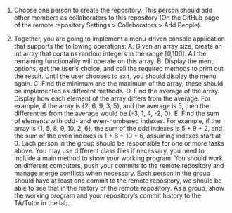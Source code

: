 1. Choose one person to create the repository. This person should add other members as collaborators to this repository (On the GitHub page of the remote repository Settings > Collaborators > Add People).

2. Together, you are going to implement a menu-driven console application that supports the following operations:
 A. Given an array size, create an int array that contains random integers in the range [0,100]. All the remaining functionality will operate on this array.
 B. Display the menu options, get the user’s choice, and call the required methods to print out the result. Until the user chooses to exit, you should display the menu again.
 C .Find the minimum and the maximum of the array; these should be implemented as different methods.
 D. Find the average of the array. Display how each element of the array differs from the average. For example, if the array is {2, 6, 9, 3, 5}, and the average is 5, then the differences from the average would be {-3, 1, 4, -2, 0}.
 E. Find the sum of elements with odd- and even-numbered indexes. For example, if the array is {1, 5, 8, 9, 10, 2, 6}, the sum of the odd indexes is 5 + 9 + 2, and the sum of the even indexes is 1 + 8 + 10 + 6, assuming indexes start at 0.
Each person in the group should be responsible for one or more tasks above. You may use different class files if necessary, you need to include a main method to show your working program. You should work on different computers, push your commits to the remote repository and manage merge conflicts when necessary. Each person in the group should have at least one commit to the remote repository, we should be able to see that in the history of the remote repository.
As a group, show the working program and your repository’s commit history to the TA/Tutor in the lab.

